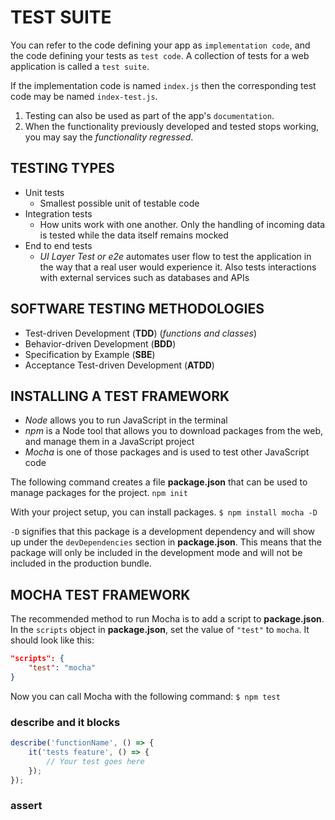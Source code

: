 # TEST SUITE

You can refer to the code defining your app as `implementation code`, and the code defining your tests as `test code`. A collection of tests for a web application is called a `test suite`.

If the implementation code is named `index.js` then the corresponding test code may be named `index-test.js`.

1. Testing can also be used as part of the app's `documentation`.
2. When the functionality previously developed and tested stops working, you may say the _functionality regressed_.

## TESTING TYPES

- Unit tests
    + Smallest possible unit of testable code
- Integration tests
    + How units work with one another. Only the handling of incoming data is tested while the data itself remains mocked
- End to end tests
    + _UI Layer Test or e2e_ automates user flow to test the application in the way that a real user would experience it. Also tests interactions with external services such as databases and APIs

## SOFTWARE TESTING METHODOLOGIES

- Test-driven Development (**TDD**) (_functions and classes_)
- Behavior-driven Development (**BDD**)
- Specification by Example (**SBE**)
- Acceptance Test-driven Development (**ATDD**)

## INSTALLING A TEST FRAMEWORK

- _Node_ allows you to run JavaScript in the terminal
- _npm_ is a Node tool that allows you to download packages from the web, and manage them in a JavaScript project
- _Mocha_ is one of those packages and is used to test other JavaScript code

The following command creates a file **package.json** that can be used to manage packages for the project.
`npm init`

With your project setup, you can install packages.
`$ npm install mocha -D`

`-D` signifies that this package is a development dependency and will show up under the `devDependencies` section in **package.json**. This means that the package will only be included in the development mode and will not be included in the production bundle.

## MOCHA TEST FRAMEWORK

The recommended method to run Mocha is to add a script to **package.json**. In the `scripts` object in **package.json**, set the value of `"test"` to `mocha`. It should look like this:

```json
"scripts": {
    "test": "mocha"
}
```

Now you can call Mocha with the following command:
`$ npm test`

### describe and it blocks

```javascript
describe('functionName', () => {
    it('tests feature', () => {
        // Your test goes here
    });
});
```

### assert

